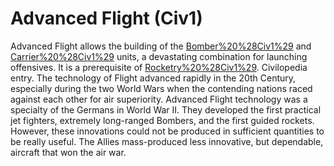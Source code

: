 # Advanced Flight (Civ1)

Advanced Flight allows the building of the [Bomber%20%28Civ1%29](bomber) and [Carrier%20%28Civ1%29](carrier) units, a devastating combination for launching offensives.
It is a prerequisite of [Rocketry%20%28Civ1%29](Rocketry).
Civilopedia entry.
The technology of Flight advanced rapidly in the 20th Century, especially during the two World Wars when the contending nations raced against each other for air superiority. Advanced Flight technology was a specialty of the Germans in World War II. They developed the first practical jet fighters, extremely long-ranged Bombers, and the first guided rockets. However, these innovations could not be produced in sufficient quantities to be really useful. The Allies mass-produced less innovative, but dependable, aircraft that won the air war.